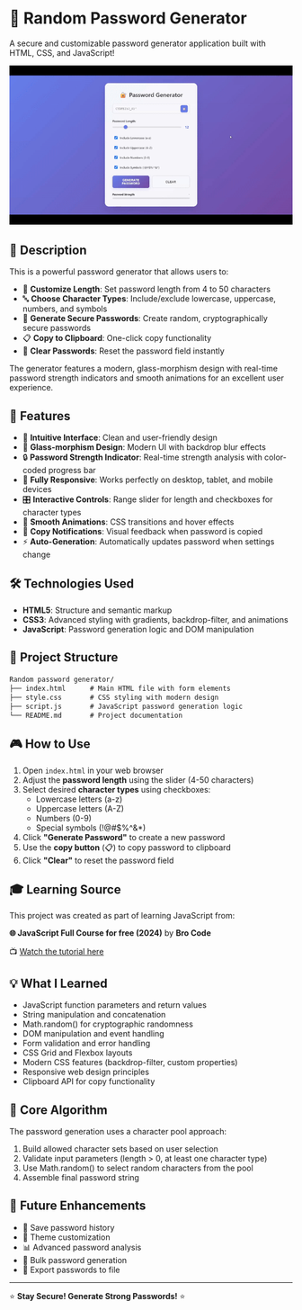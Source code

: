 # 🔐 Random Password Generator

A secure and customizable password generator application built with HTML, CSS, and JavaScript!

![Demo](demo.gif)

## 📝 Description

This is a powerful password generator that allows users to:

- 🔢 **Customize Length**: Set password length from 4 to 50 characters
- 🔤 **Choose Character Types**: Include/exclude lowercase, uppercase, numbers, and symbols
- 🎲 **Generate Secure Passwords**: Create random, cryptographically secure passwords
- 📋 **Copy to Clipboard**: One-click copy functionality
- 🧹 **Clear Passwords**: Reset the password field instantly

The generator features a modern, glass-morphism design with real-time password strength indicators and smooth animations for an excellent user experience.

## 🚀 Features

- 🎯 **Intuitive Interface**: Clean and user-friendly design
- 🎨 **Glass-morphism Design**: Modern UI with backdrop blur effects
- 🔒 **Password Strength Indicator**: Real-time strength analysis with color-coded progress bar
- 📱 **Fully Responsive**: Works perfectly on desktop, tablet, and mobile devices
- 🎛️ **Interactive Controls**: Range slider for length and checkboxes for character types
- 💫 **Smooth Animations**: CSS transitions and hover effects
- 🔔 **Copy Notifications**: Visual feedback when password is copied
- ⚡ **Auto-Generation**: Automatically updates password when settings change

## 🛠️ Technologies Used

- **HTML5**: Structure and semantic markup
- **CSS3**: Advanced styling with gradients, backdrop-filter, and animations
- **JavaScript**: Password generation logic and DOM manipulation

## 📁 Project Structure

```
Random password generator/
├── index.html      # Main HTML file with form elements
├── style.css       # CSS styling with modern design
├── script.js       # JavaScript password generation logic
└── README.md       # Project documentation
```

## 🎮 How to Use

1. Open `index.html` in your web browser
2. Adjust the **password length** using the slider (4-50 characters)
3. Select desired **character types** using checkboxes:
   - Lowercase letters (a-z)
   - Uppercase letters (A-Z)
   - Numbers (0-9)
   - Special symbols (!@#$%^&\*)
4. Click **"Generate Password"** to create a new password
5. Use the **copy button** (📋) to copy password to clipboard
6. Click **"Clear"** to reset the password field

## 🎓 Learning Source

This project was created as part of learning JavaScript from:

**🌐 JavaScript Full Course for free (2024)** by **Bro Code**

📺 [Watch the tutorial here](https://www.youtube.com/watch?v=lfmg-EJ8gm4)

## 💡 What I Learned

- JavaScript function parameters and return values
- String manipulation and concatenation
- Math.random() for cryptographic randomness
- DOM manipulation and event handling
- Form validation and error handling
- CSS Grid and Flexbox layouts
- Modern CSS features (backdrop-filter, custom properties)
- Responsive web design principles
- Clipboard API for copy functionality

## 🔧 Core Algorithm

The password generation uses a character pool approach:

1. Build allowed character sets based on user selection
2. Validate input parameters (length > 0, at least one character type)
3. Use Math.random() to select random characters from the pool
4. Assemble final password string

## 🌟 Future Enhancements

- 💾 Save password history
- 🎨 Theme customization
- 📊 Advanced password analysis
- 🔄 Bulk password generation
- 💼 Export passwords to file

---

⭐ **Stay Secure! Generate Strong Passwords!** ⭐
